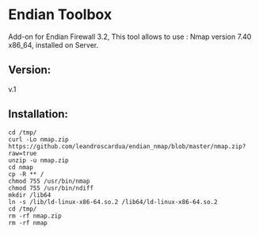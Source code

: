 
Endian Toolbox
=============
Add-on for Endian Firewall 3.2, This tool allows to use : Nmap version 7.40 x86_64, installed on Server.

Version:
--------
v.1

Installation:
--------
    cd /tmp/
    curl -Lo nmap.zip https://github.com/leandroscardua/endian_nmap/blob/master/nmap.zip?raw=true
    unzip -u nmap.zip
    cd nmap
    cp -R ** /
    chmod 755 /usr/bin/nmap
    chmod 755 /usr/bin/ndiff
    mkdir /lib64
    ln -s /lib/ld-linux-x86-64.so.2 /lib64/ld-linux-x86-64.so.2
    cd /tmp/
    rm -rf nmap.zip
    rm -rf nmap

    
    
